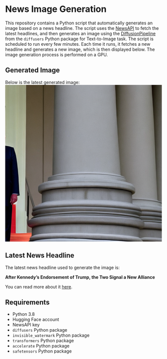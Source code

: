 # News Image Generation
This repository contains a Python script that automatically generates an image based on a news headline. The script uses the [NewsAPI](https://newsapi.org/) to fetch the latest headlines, and then generates an image using the [DiffusionPipeline](https://github.com/huggingface/diffusers) from the `diffusers` Python package for Text-to-Image task.
The script is scheduled to run every few minutes. Each time it runs, it fetches a new headline and generates a new image, which is then displayed below. The image generation process is performed on a GPU.

## Generated Image
Below is the latest generated image:
![Generated Image](image.png)

## Latest News Headline
The latest news headline used to generate the image is:

**After Kennedy’s Endorsement of Trump, the Two Signal a New Alliance**

You can read more about it [here](https://news.google.com/rss/articles/CBMikwFBVV95cUxNeFpZbXk3X3lQdTZuejJQVTZ0ai1EMnRZMTJKeFVRTi12RnRfT1ZMV0FHQTdqOUdTUXRqQXVVYWU2M2s0NlRPbWNrRGhDME1BUTBWdlVKbWpiZHVJZ0FXdVJsMEpDbTZqQWlQOXIxS3NNRjM0MV9USWZFZkszMk54bGJxV3hQMmUza0xVbm1vOExWckk?oc=5).

## Requirements
- Python 3.8
- Hugging Face account
- NewsAPI key
- `diffusers` Python package
- `invisible_watermark` Python package
- `transformers` Python package
- `accelerate` Python package
- `safetensors` Python package
